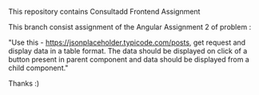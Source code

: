 This repository contains Consultadd Frontend Assignment

This branch consist assignment of the Angular Assignment 2 of problem :

"Use this - https://jsonplaceholder.typicode.com/posts, get request and display data in a table format. The data should be displayed on click of a button present in parent component and data should be displayed from a child component."

Thanks :)
